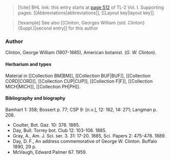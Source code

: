 > [!cite] BHL link: this entry starts at [page 512](https://www.biodiversitylibrary.org/item/103414#page/560/mode/1up) of TL-2 Vol. I.
> Supporting pages: [[Abbreviations|abbreviations]], [[Layout key|layout key]].

> [!example] See also [[Clinton, Georges William {std. Clinton} (Suppl.)|second entry]] for this author

### Author

Clinton, George William (1807-1885), American botanist. (*G. W. Clinton*).

#### Herbarium and types

Material in [[Collection BM|BM]], [[Collection BUF|BUF]], [[Collection CORD|CORD]], [[Collection CUP|CUP]], [[Collection F|F]], [[Collection MICH|MICH]], [[Collection PH|PH]].

#### Bibliography and biography

Bamhart 1: 358; Bossert p. 77; CSP 9: \[n.v.\], 12: 162, 14: 271; Langman p. 208.
- Coulter, Bot. Gaz. 10: 376. 1885.
- Day, Bull. Torrey bot. Club 12: 103-106. 1885.
- Gray, A., Am. J. Sci. ser. 3. 31: 17-20. 1885, Sci. Papers 2: 475-478. 1889.
- Day, D. F., An address commemorative of George W. Clinton. Buffalo 1890, 29 p.
- McVaugh, Edward Palmer 67. 1959.

